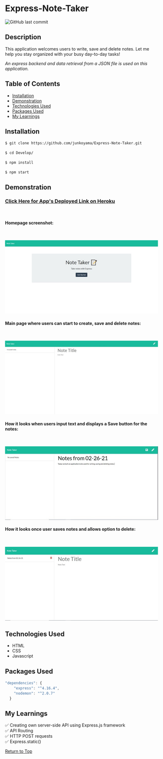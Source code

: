 # Express-Note-Taker
<img alt="GitHub last commit" src="https://img.shields.io/github/last-commit/junkoyama/Express-Note-Taker">

## Description
This application welcomes users to write, save and delete notes. Let me help you stay organized with your busy day-to-day tasks!

*An express backend and data retrieval from a JSON file is used on this application.*

## Table of Contents
* [Installation](#Installation)
* [Demonstration](#Demonstration)
* [Technologies Used](#Technologies-Used)
* [Packages Used](#Technologies-Used)
* [My Learnings](#My-Learnings)


## Installation

```
$ git clone https://github.com/junkoyama/Express-Note-Taker.git

$ cd Develop/

$ npm install

$ npm start
```
## Demonstration
### [Click Here for App's Deployed Link on Heroku](https://express-note-taker-by-junko.herokuapp.com/)
</br>


#### Homepage screenshot:
</br>

![Index.html Screenshot](Assets/indexHtmlScreenshot.JPG)


#### Main page where users can start to create, save and delete notes:
</br>

![notes.html screenshot](Assets/notesHtmlScreenshot.JPG)

#### How it looks when users input text and displays a Save button for the notes:
</br>

![example of text input](Assets/notesHtmlTextInput.JPG)

#### How it looks once user saves notes and allows option to delete:
</br>

![example of delete button](Assets/displayDeleteButton.JPG)

## Technologies Used
* HTML
* CSS
* Javascript
## Packages Used

```javascript
"dependencies": {
    "express": "^4.16.4",
    "nodemon": "^2.0.7"
  }
```

## My Learnings

:white_check_mark: Creating own server-side API using Express.js framework
</br>
:white_check_mark: API Routing
</br>
:white_check_mark: HTTP POST requests
</br>
:white_check_mark: Express.static()


[Return to Top](#Express-Note-Taker)